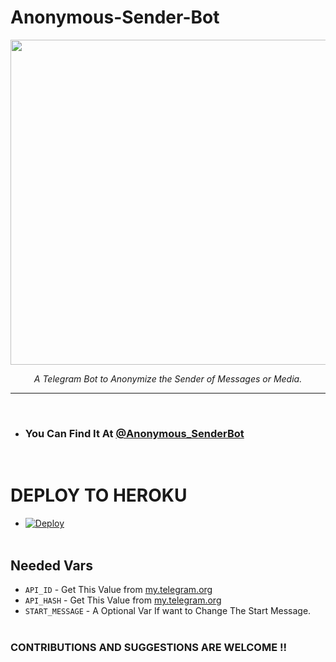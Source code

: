 # Anonymous-Sender-Bot
<p align="center">
<img src="https://telegra.ph/file/70f0362a545ead3e18030.jpg" width="520", height="520"></p>

<p align="center"><i>A Telegram Bot to Anonymize the Sender of Messages or Media.</i></p>
<HR><BR>

* ###  You Can Find It At **[@Anonymous_SenderBot](t.me/Anonymous_senderbot)**

<br>

# DEPLOY TO HEROKU
* [![Deploy](https://www.herokucdn.com/deploy/button.svg)](https://heroku.com/deploy?template=https://github.com/prothinkergang/anonymous-bot)
<br><br>

## Needed Vars
- `API_ID` - Get This Value from [my.telegram.org](my.telegram.org)
-  `API_HASH` - Get This Value from [my.telegram.org](my.telegram.org)
- `START_MESSAGE` - A Optional Var If want to Change The Start Message.
<br><br>

### CONTRIBUTIONS AND SUGGESTIONS ARE WELCOME !!
